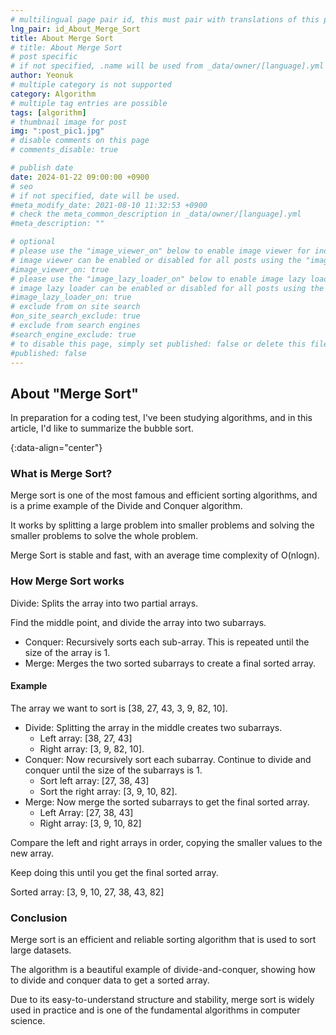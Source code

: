 ```yaml
---
# multilingual page pair id, this must pair with translations of this page. (This name must be unique)
lng_pair: id_About_Merge_Sort
title: About Merge Sort
# title: About Merge Sort
# post specific
# if not specified, .name will be used from _data/owner/[language].yml
author: Yeonuk
# multiple category is not supported
category: Algorithm
# multiple tag entries are possible
tags: [algorithm]
# thumbnail image for post
img: ":post_pic1.jpg"
# disable comments on this page
# comments_disable: true

# publish date
date: 2024-01-22 09:00:00 +0900
# seo
# if not specified, date will be used.
#meta_modify_date: 2021-08-10 11:32:53 +0900
# check the meta_common_description in _data/owner/[language].yml
#meta_description: ""

# optional
# please use the "image_viewer_on" below to enable image viewer for individual pages or posts (_posts/ or [language]/_posts folders).
# image viewer can be enabled or disabled for all posts using the "image_viewer_posts: true" setting in _data/conf/main.yml.
#image_viewer_on: true
# please use the "image_lazy_loader_on" below to enable image lazy loader for individual pages or posts (_posts/ or [language]/_posts folders).
# image lazy loader can be enabled or disabled for all posts using the "image_lazy_loader_posts: true" setting in _data/conf/main.yml.
#image_lazy_loader_on: true
# exclude from on site search
#on_site_search_exclude: true
# exclude from search engines
#search_engine_exclude: true
# to disable this page, simply set published: false or delete this file
#published: false
---
```


<!-- outline-start -->

## About "Merge Sort"

In preparation for a coding test, I've been studying algorithms, and in this article, I'd like to summarize the bubble sort.

{:data-align="center"}

<!-- outline-end -->

### What is Merge Sort?

Merge sort is one of the most famous and efficient sorting algorithms, and is a prime example of the Divide and Conquer algorithm.

It works by splitting a large problem into smaller problems and solving the smaller problems to solve the whole problem.

Merge Sort is stable and fast, with an average time complexity of O(nlogn).

### How Merge Sort works

Divide: Splits the array into two partial arrays.

Find the middle point, and divide the array into two subarrays.

- Conquer: Recursively sorts each sub-array. This is repeated until the size of the array is 1.
- Merge: Merges the two sorted subarrays to create a final sorted array.

#### Example

The array we want to sort is [38, 27, 43, 3, 9, 82, 10].

- Divide: Splitting the array in the middle creates two subarrays.
  - Left array: [38, 27, 43]
  - Right array: [3, 9, 82, 10].
- Conquer: Now recursively sort each subarray. Continue to divide and conquer until the size of the subarrays is 1.
  - Sort left array: [27, 38, 43]
  - Sort the right array: [3, 9, 10, 82].
- Merge: Now merge the sorted subarrays to get the final sorted array.
  - Left Array: [27, 38, 43]
  - Right array: [3, 9, 10, 82]

Compare the left and right arrays in order, copying the smaller values to the new array.

Keep doing this until you get the final sorted array.

Sorted array: [3, 9, 10, 27, 38, 43, 82]

### Conclusion

Merge sort is an efficient and reliable sorting algorithm that is used to sort large datasets.

The algorithm is a beautiful example of divide-and-conquer, showing how to divide and conquer data to get a sorted array.

Due to its easy-to-understand structure and stability, merge sort is widely used in practice and is one of the fundamental algorithms in computer science.
